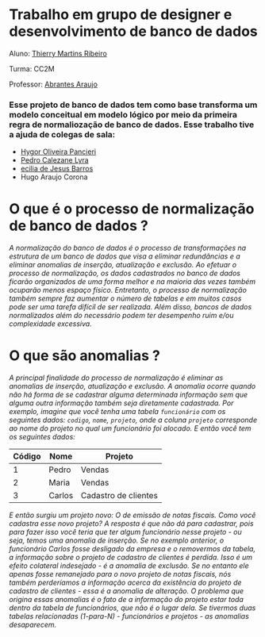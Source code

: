 # Trabalho em grupo de designer e desenvolvimento de banco de dados

Aluno: [Thierry Martins Ribeiro](https://github.com/Ribeirotmr)



Turma: CC2M



Professor: [Abrantes Araujo](https://github.com/abrantesasf)



### Esse projeto de banco de dados tem como base transforma um modelo conceitual em modelo lógico por meio da primeira regra de normaliozação de banco de dados. Esse trabalho tive a ajuda de colegas de sala:

- [Hygor Oliveira Pancieri](https://github.com/HPancieri)
- [Pedro Calezane Lyra](https://github.com/PedroLyra22)
- [ecilia de Jesus Barros](https://github.com/CissaJB)
- Hugo Araujo Corona

# O que é o processo de normalização de banco de dados ? 

*A normalização do banco de dados é o processo de transformações na estrutura de um banco de dados que visa a eliminar redundâncias e a eliminar anomalias de inserção, atualização e exclusão. Ao efetuar o processo de normalização, os dados cadastrados no banco de dados ficarão organizados de uma forma melhor e na maioria das vezes também ocuparão menos espaço físico. Entretanto, o processo de normalização também sempre faz aumentar o número de tabelas e em muitos casos pode ser uma tarefa difícil de ser realizada. Além disso, bancos de dados normalizados além do necessário podem ter desempenho ruim e/ou complexidade excessiva.*


# O que são anomalias ? 

*A principal finalidade do processo de normalização é eliminar as anomalias de inserção, atualização e exclusão. A anomalia ocorre quando não há forma de se cadastrar alguma determinada informação sem que alguma outra informação também seja diretamente cadastrada. Por exemplo, imagine que você tenha uma tabela `funcionário` com os seguintes dados: `codigo`, `nome`, `projeto`, onde a coluna `projeto` corresponde ao nome do projeto no qual um funcionário foi alocado. E então você tem os seguintes dados:*

|       Código        |  Nome               | Projeto       |
| ------------------- | ------------------- | ------------- |
|        1            |     Pedro           |    Vendas     |
|        2            |     Maria           |   Vendas      |
|        3            |     Carlos          |  Cadastro de clientes|

*E então surgiu um projeto novo: O de emissão de notas fiscais. Como você cadastra esse novo projeto? A resposta é que não dá para cadastrar, pois para fazer isso você teria que ter algum funcionário nesse projeto - ou seja, temos uma anomalia de inserção. Se no exemplo anterior, o funcionário Carlos fosse desligado da empresa e o removermos da tabela, a informação sobre o projeto de cadastro de clientes é perdida. Isso é um efeito colateral indesejado - é a anomalia de exclusão. Se no entanto ele apenas fosse remanejado para o novo projeto de notas fiscais, nós também perderíamos a informação acerca da existência do projeto de cadastro de clientes - essa é a anomalia de alteração. O problema que origina essas anomalias é o fato de a informação do projeto estar toda dentro da tabela de funcionários, que não é o lugar dela. Se tivermos duas tabelas relacionadas (1-para-N) - funcionários e projetos - as anomalias desaparecem.*










